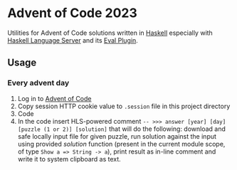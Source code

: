 # Advent of Code 2023

Utilities for Advent of Code solutions written in [Haskell](https://www.haskell.org/) especially with [Haskell Language Server](https://github.com/haskell/haskell-language-server) and its [Eval Plugin](https://hackage.haskell.org/package/hls-eval-plugin).

## Usage

### Every advent day

1. Log in to [Advent of Code](https://adventofcode.com/)
1. Copy session HTTP cookie value to `.session` file in this project directory
1. Code
1. In the code insert HLS-powered comment `-- >>> answer [year] [day] [puzzle (1 or 2)] [solution]` that will do the following: download and safe locally input file for given puzzle, run solution against the input using provided *solution* function (present in the current module scope, of type `Show a => String -> a`), print result as in-line comment and write it to system clipboard as text.
